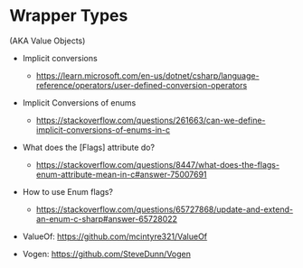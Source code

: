 # Wrapper Types

(AKA Value Objects)

- Implicit conversions
    - https://learn.microsoft.com/en-us/dotnet/csharp/language-reference/operators/user-defined-conversion-operators

- Implicit Conversions of enums
    - https://stackoverflow.com/questions/261663/can-we-define-implicit-conversions-of-enums-in-c


- What does the [Flags] attribute do?
    - https://stackoverflow.com/questions/8447/what-does-the-flags-enum-attribute-mean-in-c#answer-75007691

- How to use Enum flags?
    - https://stackoverflow.com/questions/65727868/update-and-extend-an-enum-c-sharp#answer-65728022

- ValueOf: https://github.com/mcintyre321/ValueOf
- Vogen: https://github.com/SteveDunn/Vogen